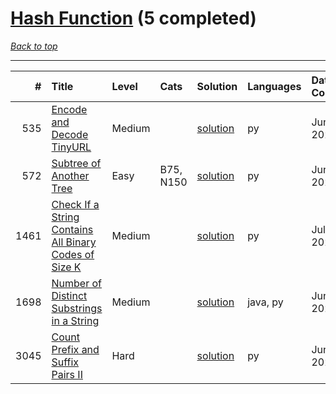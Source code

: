 # [Hash Function](<https://leetcode.com/tag/Hash-Function/>) (5 completed)

*[Back to top](<../../README.md>)*

------

|    # | Title                                                                                                                                          | Level   | Cats      | Solution                                                                         | Languages   | Date Complete   |
|-----:|:-----------------------------------------------------------------------------------------------------------------------------------------------|:--------|:----------|:---------------------------------------------------------------------------------|:------------|:----------------|
|  535 | [Encode and Decode TinyURL](<https://leetcode.com/problems/encode-and-decode-tinyurl>)                                                         | Medium  |           | [solution](<../_535. Encode and Decode TinyURL.md>)                              | py          | Jun 07, 2024    |
|  572 | [Subtree of Another Tree](<https://leetcode.com/problems/subtree-of-another-tree>)                                                             | Easy    | B75, N150 | [solution](<../_572. Subtree of Another Tree.md>)                                | py          | Jun 03, 2024    |
| 1461 | [Check If a String Contains All Binary Codes of Size K](<https://leetcode.com/problems/check-if-a-string-contains-all-binary-codes-of-size-k>) | Medium  |           | [solution](<../_1461. Check If a String Contains All Binary Codes of Size K.md>) | py          | Jul 12, 2024    |
| 1698 | [Number of Distinct Substrings in a String](<https://leetcode.com/problems/number-of-distinct-substrings-in-a-string>)                         | Medium  |           | [solution](<../_1698. Number of Distinct Substrings in a String.md>)             | java, py    | Jun 02, 2024    |
| 3045 | [Count Prefix and Suffix Pairs II](<https://leetcode.com/problems/count-prefix-and-suffix-pairs-ii>)                                           | Hard    |           | [solution](<../_3045. Count Prefix and Suffix Pairs II.md>)                      | py          | Jun 28, 2024    |